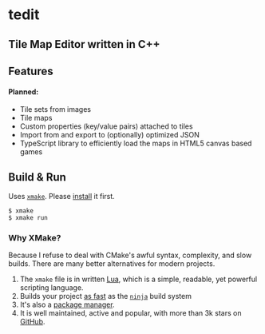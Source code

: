 # tedit

## Tile Map Editor written in C++

## Features

#### Planned:
* Tile sets from images
* Tile maps
* Custom properties (key/value pairs) attached to tiles
* Import from and export to (optionally) optimized JSON
* TypeScript library to efficiently load the maps in HTML5 canvas based games

## Build & Run

Uses [`xmake`](https://xmake.io/). Please [install](https://xmake.io/#/getting_started?id=installation) it first.

```
$ xmake
$ xmake run
```

### Why XMake?

Because I refuse to deal with CMake's awful syntax, complexity, and slow builds. There are many better alternatives for modern projects.

1. The `xmake` file is in written [Lua](http://www.lua.org/), which is a simple, readable, yet powerful scripting language.
2. Builds your project [as fast](https://xmake.io/#/getting_started?id=build-as-fast-as-ninja) as the [`ninja`](https://ninja-build.org/) build system
3. It's also a [package manager](https://github.com/xmake-io/xmake-repo).
4. It is well maintained, active and popular, with more than 3k stars on [GitHub](https://github.com/xmake-io/xmake).